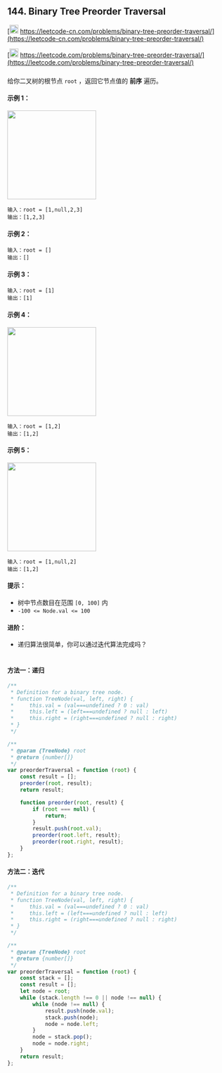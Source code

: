 ## 144. Binary Tree Preorder Traversal

[<img src="https://static.leetcode-cn.com/cn-mono-assets/production/assets/logo-dark-cn.c42314a8.svg" height="20" /> https://leetcode-cn.com/problems/binary-tree-preorder-traversal/](https://leetcode-cn.com/problems/binary-tree-preorder-traversal/)

[<img src="https://assets.leetcode.com/static_assets/public/webpack_bundles/images/logo-dark.e99485d9b.svg" height="20"/> https://leetcode.com/problems/binary-tree-preorder-traversal/](https://leetcode.com/problems/binary-tree-preorder-traversal/)

###

给你二叉树的根节点 `root` ，返回它节点值的 **前序** 遍历。

#### 示例 1：

<img src="https://assets.leetcode.com/uploads/2020/09/15/inorder_1.jpg" width="202" />

```
输入：root = [1,null,2,3]
输出：[1,2,3]
```

#### 示例 2：

```
输入：root = []
输出：[]
```

#### 示例 3：

```
输入：root = [1]
输出：[1]
```

#### 示例 4：

<img src="https://assets.leetcode.com/uploads/2020/09/15/inorder_5.jpg" width="202" />

```
输入：root = [1,2]
输出：[1,2]
```

#### 示例 5：

<img src="https://assets.leetcode.com/uploads/2020/09/15/inorder_4.jpg"  width="202" />

```
输入：root = [1,null,2]
输出：[1,2]
```

#### 提示：

-   树中节点数目在范围 `[0, 100]` 内
-   `-100 <= Node.val <= 100`

#### 进阶：

-   递归算法很简单，你可以通过迭代算法完成吗？

#

#### 方法一：递归

```js
/**
 * Definition for a binary tree node.
 * function TreeNode(val, left, right) {
 *     this.val = (val===undefined ? 0 : val)
 *     this.left = (left===undefined ? null : left)
 *     this.right = (right===undefined ? null : right)
 * }
 */

/**
 * @param {TreeNode} root
 * @return {number[]}
 */
var preorderTraversal = function (root) {
    const result = [];
    preorder(root, result);
    return result;

    function preorder(root, result) {
        if (root === null) {
            return;
        }
        result.push(root.val);
        preorder(root.left, result);
        preorder(root.right, result);
    }
};
```

#### 方法二：迭代

```js
/**
 * Definition for a binary tree node.
 * function TreeNode(val, left, right) {
 *     this.val = (val===undefined ? 0 : val)
 *     this.left = (left===undefined ? null : left)
 *     this.right = (right===undefined ? null : right)
 * }
 */

/**
 * @param {TreeNode} root
 * @return {number[]}
 */
var preorderTraversal = function (root) {
    const stack = [];
    const result = [];
    let node = root;
    while (stack.length !== 0 || node !== null) {
        while (node !== null) {
            result.push(node.val);
            stack.push(node);
            node = node.left;
        }
        node = stack.pop();
        node = node.right;
    }
    return result;
};
```
